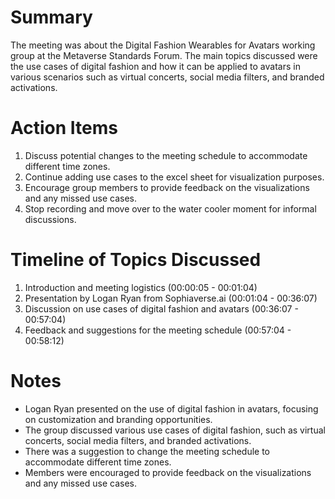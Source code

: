 # Summary
The meeting was about the Digital Fashion Wearables for Avatars working group at the Metaverse Standards Forum. The main topics discussed were the use cases of digital fashion and how it can be applied to avatars in various scenarios such as virtual concerts, social media filters, and branded activations.

# Action Items
1. Discuss potential changes to the meeting schedule to accommodate different time zones.
2. Continue adding use cases to the excel sheet for visualization purposes.
3. Encourage group members to provide feedback on the visualizations and any missed use cases.
4. Stop recording and move over to the water cooler moment for informal discussions.

# Timeline of Topics Discussed
1. Introduction and meeting logistics (00:00:05 - 00:01:04)
2. Presentation by Logan Ryan from Sophiaverse.ai (00:01:04 - 00:36:07)
3. Discussion on use cases of digital fashion and avatars (00:36:07 - 00:57:04)
4. Feedback and suggestions for the meeting schedule (00:57:04 - 00:58:12)

# Notes
- Logan Ryan presented on the use of digital fashion in avatars, focusing on customization and branding opportunities.
- The group discussed various use cases of digital fashion, such as virtual concerts, social media filters, and branded activations.
- There was a suggestion to change the meeting schedule to accommodate different time zones.
- Members were encouraged to provide feedback on the visualizations and any missed use cases.

